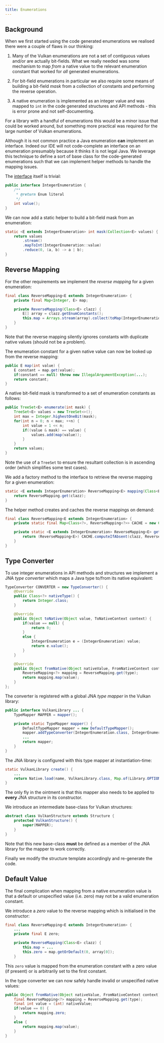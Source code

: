 ```yaml
---
title: Enumerations
---
```


## Background

When we first started using the code generated enumerations we realised there were a couple of flaws in our thinking:

1. Many of the Vulkan enumerations are not a set of contiguous values and/or are actually bit-fields.  What we really needed was some mechanism to map _from_ a native value to the relevant enumeration constant that worked for _all_ generated enumerations.

2. For bit-field enumerations in particular we also require some means of building a bit-field _mask_ from a collection of constants and performing the reverse operation.

3. A native enumeration is implemented as an integer value and was mapped to `int` in the code generated structures and API methods - this is error prone and not self-documenting.

For a library with a handful of enumerations this would be a minor issue that could be worked around, but something more practical was required for the large number of Vulkan enumerations.

Although it is not common practice a Java enumeration __can__ implement an interface.  Indeed our IDE will not code-complete an interface on an enumeration presumably because it thinks it is not legal Java.  We leverage this technique to define a sort of base class for the code-generated enumerations such that we can implement helper methods to handle the mapping issues.

The [interface](https://github.com/stridecolossus/JOVE/blob/master/src/main/java/org/sarge/jove/common/IntegerEnumeration.java) itself is trivial:

```java
public interface IntegerEnumeration {
    /**
     * @return Enum literal
     */
    int value();
}
```

We can now add a static helper to build a bit-field mask from an enumeration:

```java
static <E extends IntegerEnumeration> int mask(Collection<E> values) {
    return values
        .stream()
        .mapToInt(IntegerEnumeration::value)
        .reduce(0, (a, b) -> a | b);
}
```

## Reverse Mapping

For the other requirements we implement the _reverse mapping_ for a given enumeration:

```java
final class ReverseMapping<E extends IntegerEnumeration> {
    private final Map<Integer, E> map;

    private ReverseMapping(Class<E> clazz) {
        E[] array = clazz.getEnumConstants();
        this.map = Arrays.stream(array).collect(toMap(IntegerEnumeration::value, Function.identity(), (a, b) -> a));
    }
}
```

Note that the reverse mapping silently ignores constants with duplicate native values (should not be a problem).

The enumeration constant for a given native value can now be looked up from the reverse mapping:

```java
public E map(int value) {
    E constant = map.get(value);
    if(constant == null) throw new IllegalArgumentException(...);
    return constant;
}
```

A native bit-field mask is transformed to a set of enumeration constants as follows:

```java
public TreeSet<E> enumerate(int mask) {
    TreeSet<E> values = new TreeSet<>();
    int max = Integer.highestOneBit(mask);
    for(int n = 0; n < max; ++n) {
        int value = 1 << n;
        if((value & mask) == value) {
            values.add(map(value));
        }
    }
    return values;
}
```

Note the use of a `TreeSet` to ensure the resultant collection is in ascending order (which simplifies some test cases).

We add a factory method to the interface to retrieve the reverse mapping for a given enumeration:

```java
static <E extends IntegerEnumeration> ReverseMapping<E> mapping(Class<E> clazz) {
    return ReverseMapping.get(clazz);
}
```

The helper method creates and caches the reverse mappings on demand:

```java
final class ReverseMapping<E extends IntegerEnumeration> {
    private static final Map<Class<?>, ReverseMapping<?>> CACHE = new ConcurrentHashMap<>();

    private static <E extends IntegerEnumeration> ReverseMapping<E> get(Class<?> clazz) {
        return (ReverseMapping<E>) CACHE.computeIfAbsent(clazz, ReverseMapping::new);
    }
}
```

## Type Converter

To use integer enumerations in API methods and structures we implement a JNA _type converter_ which maps a Java type to/from its native equivalent:

```java
TypeConverter CONVERTER = new TypeConverter() {
    @Override
    public Class<?> nativeType() {
        return Integer.class;
    }

    @Override
    public Object toNative(Object value, ToNativeContext context) {
        if(value == null) {
            return 0;
        }
        else {
            IntegerEnumeration e = (IntegerEnumeration) value;
            return e.value();
        }
    }

    @Override
    public Object fromNative(Object nativeValue, FromNativeContext context) {
        ReverseMapping<?> mapping = ReverseMapping.get(type);
        return mapping.map(value);
    }
};
```

The converter is registered with a global JNA _type mapper_ in the Vulkan library:

```java
public interface VulkanLibrary ... {
    TypeMapper MAPPER = mapper();

    private static TypeMapper mapper() {
        DefaultTypeMapper mapper = new DefaultTypeMapper();
        mapper.addTypeConverter(IntegerEnumeration.class, IntegerEnumeration.CONVERTER);
        ...
        return mapper;
    }
}
```

The JNA library is configured with this type mapper at instantiation-time:

```java
static VulkanLibrary create() {
    ...
    return Native.load(name, VulkanLibrary.class, Map.of(Library.OPTION_TYPE_MAPPER, MAPPER));
}
```

The only fly in the ointment is that this mapper also needs to be applied to __every__ JNA structure in its constructor.

We introduce an intermediate base-class for Vulkan structures:

```java
abstract class VulkanStructure extends Structure {
    protected VulkanStructure() {
        super(MAPPER);
    }
}
```

Note that this new base-class __must__ be defined as a member of the JNA library for the mapper to work correctly.

Finally we modify the structure template accordingly and re-generate the code.

## Default Value

The final complication when mapping from a native enumeration value is that a default or unspecified value (i.e. zero) may not be a valid enumeration constant.

We introduce a _zero_ value to the reverse mapping which is initialised in the constructor:

```java
final class ReverseMapping<E extends IntegerEnumeration> {
    ...
    private final E zero;

    private ReverseMapping(Class<E> clazz) {
        this.map = ...
        this.zero = map.getOrDefault(0, array[0]);
    }
```

This `zero` value is mapped from the enumeration constant with a zero value (if present) or is arbitrarily set to the first constant.

In the type converter we can now safely handle invalid or unspecified native values:

```java
public Object fromNative(Object nativeValue, FromNativeContext context) {
    final ReverseMapping<?> mapping = ReverseMapping.get(type);
    final int value = (int) nativeValue;
    if(value == 0) {
        return mapping.zero;
    }
    else {
        return mapping.map(value);
    }
}
```
